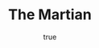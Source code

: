 ---
title: "The Martian"
bookCover: "/assets/book-covers/the-martian.jpg"
slug: "the-martian"
bookAuthor: "Andy Weir"
rating: 10
done: false
amazonLink: ""
author:
  name: Rico Trebeljahr
  picture: "/assets/blog/profile.jpeg"
---